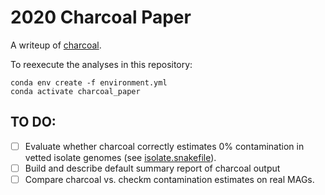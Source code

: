 # 2020 Charcoal Paper

A writeup of [charcoal](github.com/dib-lab/charcoal).

To reexecute the analyses in this repository:

```
conda env create -f environment.yml
conda activate charcoal_paper
```

## TO DO:

+ [ ] Evaluate whether charcoal correctly estimates 0% contamination in vetted isolate genomes (see [isolate.snakefile](./isolate.snakefile)).
+ [ ] Build and describe default summary report of charcoal output
+ [ ] Compare charcoal vs. checkm contamination estimates on real MAGs.   
